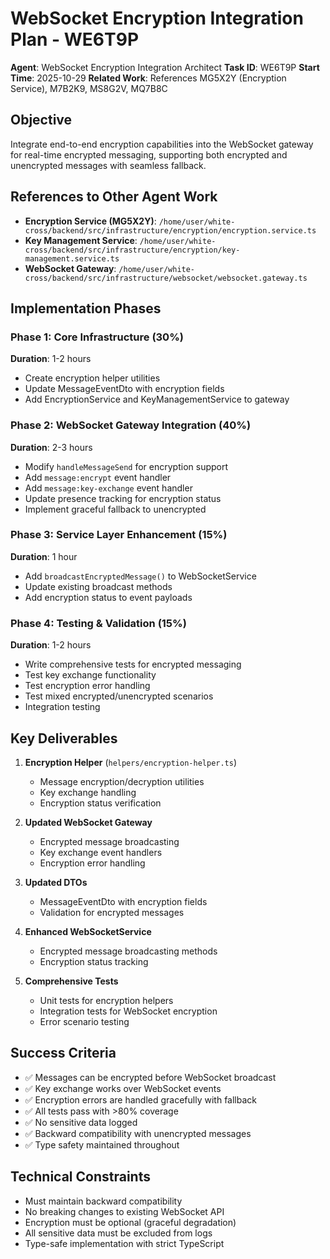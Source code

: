 # WebSocket Encryption Integration Plan - WE6T9P

**Agent**: WebSocket Encryption Integration Architect
**Task ID**: WE6T9P
**Start Time**: 2025-10-29
**Related Work**: References MG5X2Y (Encryption Service), M7B2K9, MS8G2V, MQ7B8C

## Objective

Integrate end-to-end encryption capabilities into the WebSocket gateway for real-time encrypted messaging, supporting both encrypted and unencrypted messages with seamless fallback.

## References to Other Agent Work

- **Encryption Service (MG5X2Y)**: `/home/user/white-cross/backend/src/infrastructure/encryption/encryption.service.ts`
- **Key Management Service**: `/home/user/white-cross/backend/src/infrastructure/encryption/key-management.service.ts`
- **WebSocket Gateway**: `/home/user/white-cross/backend/src/infrastructure/websocket/websocket.gateway.ts`

## Implementation Phases

### Phase 1: Core Infrastructure (30%)
**Duration**: 1-2 hours
- Create encryption helper utilities
- Update MessageEventDto with encryption fields
- Add EncryptionService and KeyManagementService to gateway

### Phase 2: WebSocket Gateway Integration (40%)
**Duration**: 2-3 hours
- Modify `handleMessageSend` for encryption support
- Add `message:encrypt` event handler
- Add `message:key-exchange` event handler
- Update presence tracking for encryption status
- Implement graceful fallback to unencrypted

### Phase 3: Service Layer Enhancement (15%)
**Duration**: 1 hour
- Add `broadcastEncryptedMessage()` to WebSocketService
- Update existing broadcast methods
- Add encryption status to event payloads

### Phase 4: Testing & Validation (15%)
**Duration**: 1-2 hours
- Write comprehensive tests for encrypted messaging
- Test key exchange functionality
- Test encryption error handling
- Test mixed encrypted/unencrypted scenarios
- Integration testing

## Key Deliverables

1. **Encryption Helper** (`helpers/encryption-helper.ts`)
   - Message encryption/decryption utilities
   - Key exchange handling
   - Encryption status verification

2. **Updated WebSocket Gateway**
   - Encrypted message broadcasting
   - Key exchange event handlers
   - Encryption error handling

3. **Updated DTOs**
   - MessageEventDto with encryption fields
   - Validation for encrypted messages

4. **Enhanced WebSocketService**
   - Encrypted message broadcasting methods
   - Encryption status tracking

5. **Comprehensive Tests**
   - Unit tests for encryption helpers
   - Integration tests for WebSocket encryption
   - Error scenario testing

## Success Criteria

- ✅ Messages can be encrypted before WebSocket broadcast
- ✅ Key exchange works over WebSocket events
- ✅ Encryption errors are handled gracefully with fallback
- ✅ All tests pass with >80% coverage
- ✅ No sensitive data logged
- ✅ Backward compatibility with unencrypted messages
- ✅ Type safety maintained throughout

## Technical Constraints

- Must maintain backward compatibility
- No breaking changes to existing WebSocket API
- Encryption must be optional (graceful degradation)
- All sensitive data must be excluded from logs
- Type-safe implementation with strict TypeScript
